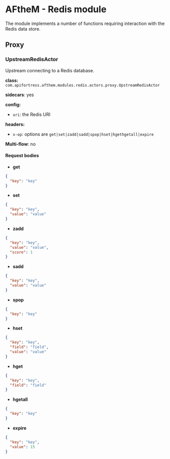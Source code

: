 # AFtheM - Redis module

The module implements a number of functions requiring interaction with the Redis data store.

## Proxy

### UpstreamRedisActor

Upstream connecting to a Redis database.

**class:** `com.apifortress.afthem.modules.redis.actors.proxy.UpstreamRedisActor`

**sidecars**: yes

**config:**
* `uri`: the Redis URI

**headers:**
* `x-op`: options are `get|set|zadd|sadd|spop|hset|hgethgetall|expire`

**Multi-flow**: no

#### Request bodies

* **get**
```json
{
  "key": "key"
}
```

* **set**
```json
{
  "key": "key",
  "value": "value"
}
```

* **zadd**
```json
{
  "key": "key",
  "value": "value",
  "score": 1
}
```

* **sadd**
```json
{
  "key": "key",
  "value": "value"
}
```

* **spop**
```json
{
  "key": "key"
}
```

* **hset**
```json
{
  "key": "key",
  "field": "field",
  "value": "value"
}
```

* **hget**
```json
{
  "key": "key",
  "field": "field"
}
```

* **hgetall**
```json
{
  "key": "key"
}
```

* **expire**
```json
{
  "key": "key",
  "value": 15
}
```